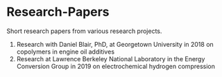 # Research-Papers
Short research papers from various research projects. 
1. Research with Daniel Blair, PhD, at Georgetown University in 2018 on copolymers in engine oil additives
2. Research at Lawrence Berkeley National Laboratory in the Energy Conversion Group in 2019 on electrochemical hydrogen compression
